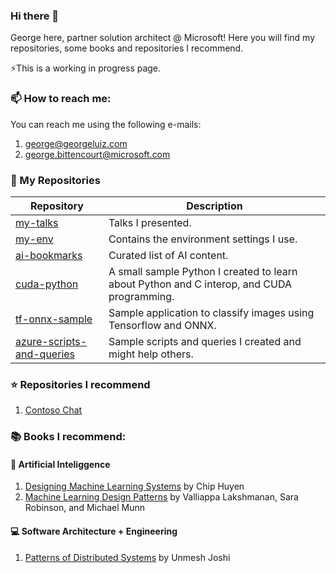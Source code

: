 ### Hi there 👋

George here, partner solution architect @ Microsoft! Here you will find my repositories, some books and repositories I recommend.

⚡This is a working in progress page.

### 📫 How to reach me:
You can reach me using the following e-mails:
1. george@georgeluiz.com
2. george.bittencourt@microsoft.com

### 🥰 My Repositories

| Repository                                                                       | Description                                                                               |
|----------------------------------------------------------------------------------|-------------------------------------------------------------------------------------------|
| [my-talks](https://github.com/glzbcrt/my-talks)                                  |Talks I presented.                                                                         | 
| [my-env](https://github.com/glzbcrt/my-env)                                      |Contains the environment settings I use.                                                   |
| [ai-bookmarks](https://github.com/glzbcrt/ai-bookmarks)                          |Curated list of AI content.                                                                |
| [cuda-python](https://github.com/glzbcrt/cuda-python)                            |A small sample Python I created to learn about Python and C interop, and CUDA programming. |
| [tf-onnx-sample](https://github.com/glzbcrt/tf-onnx-sample)                      |Sample application to classify images using Tensorflow and ONNX.                           |
| [azure-scripts-and-queries](https://github.com/glzbcrt/azure-scripts-and-queries)|Sample scripts and queries I created and might help others.                                |


### ⭐ Repositories I recommend

1. [Contoso Chat](https://github.com/Azure-Samples/contoso-chat/)

### 📚 Books I recommend:

#### 🤖 Artificial Inteliggence

1. [Designing Machine Learning Systems](https://www.amazon.com.br/Designing-Machine-Learning-Systems-English-ebook/dp/B0B1LGL2SR/ref=sr_1_2?crid=KHGGMGMO4GCN&dib=eyJ2IjoiMSJ9.CWbdihTV31PXD5AG-dmVaUMPHj0VLYaA7QEohRmmv02koZN3DJXc6pwhIHez_pK_ZmYE3PZkopE_0YQ7cXaBz_p_SmZqnOKrDWFzKSMpAjkSU41vUDe8bdunzc7xejbjJOU0PvKPvmzRFkrzyMzayHOpzGSn10H60RTPKjuFK_-NT9vPFikvEpwo7ckdVXdfzOOBPoudIROTmPoLFlTlE_aeJBaKUYw647v7SpoDECn89A0EDEkGE5QgL-fjPuRaK-cH2Og9SJqk98500XXTsg8WASoIdZS8_ARijVbdexI.uWmZLMMSOGPop1VGpCJcSDJStT0F52rIfvQcvoKakMQ&dib_tag=se&keywords=designing+machine+learning+systems&qid=1715166404&sprefix=designing+mac%2Caps%2C215&sr=8-2) by Chip Huyen
2. [Machine Learning Design Patterns](https://www.amazon.com.br/Machine-Learning-Design-Patterns-Preparation/dp/1098115783/ref=sr_1_9?crid=KHGGMGMO4GCN&dib=eyJ2IjoiMSJ9.CWbdihTV31PXD5AG-dmVaUMPHj0VLYaA7QEohRmmv02koZN3DJXc6pwhIHez_pK_ZmYE3PZkopE_0YQ7cXaBz_p_SmZqnOKrDWFzKSMpAjkSU41vUDe8bdunzc7xejbjJOU0PvKPvmzRFkrzyMzayHOpzGSn10H60RTPKjuFK_-NT9vPFikvEpwo7ckdVXdfzOOBPoudIROTmPoLFlTlE_aeJBaKUYw647v7SpoDECn89A0EDEkGE5QgL-fjPuRaK-cH2Og9SJqk98500XXTsg8WASoIdZS8_ARijVbdexI.uWmZLMMSOGPop1VGpCJcSDJStT0F52rIfvQcvoKakMQ&dib_tag=se&keywords=designing+machine+learning+systems&qid=1715167814&sprefix=designing+mac%2Caps%2C215&sr=8-9&ufe=app_do%3Aamzn1.fos.6a09f7ec-d911-4889-ad70-de8dd83c8a74) by Valliappa Lakshmanan, Sara Robinson, and Michael Munn 

#### 💻 Software Architecture + Engineering

1. [Patterns of Distributed Systems](https://www.amazon.com.br/Patterns-Distributed-Systems-Addison-Wesley-Signature-ebook/dp/B0CCD3F8BH/ref=sr_1_5?__mk_pt_BR=%C3%85M%C3%85%C5%BD%C3%95%C3%91&crid=2CMYSK57VJ2TN&dib=eyJ2IjoiMSJ9.B8V0GgbmdwDvJtmhTW1rDKoMJ22xh91jmO4788pQt9K6nlETtlXVs7LFnVt1p6YbORL40XNEXze2Vic7xRXaHQsnyJxLCv1znI2JvAXZzJz78jfg7e8KADYhmpKciA-dtfsqmUd9VHCwguCtH54LID3gCCScTkI_6LRDdLE71KhG6phTv_yS8Zn9deBSd5O7HXocSZpDLxObtUZ174GJ0csHA45g5uFm2tA6HGJVmyAAjBBx9KgyaFutSXjqF5Ml0YjLavducFz_wnjIaZ58NgY8U2XJAgf2UxEHplhDiVg.F6mhz1RIDzvviJIAucNEKSVkWn3LLChcXHOAoSIw9vk&dib_tag=se&keywords=distributed+systems&qid=1715176945&sprefix=distributed+system%2Caps%2C199&sr=8-5) by Unmesh Joshi


<!--
**glzbcrt/glzbcrt** is a ✨ _special_ ✨ repository because its `README.md` (this file) appears on your GitHub profile.

Here are some ideas to get you started:

- 🔭 I’m currently working on ...
- 🌱 I’m currently learning ...e
- 👯 I’m looking to collaborate on ...
- 🤔 I’m looking for help with ...
- 💬 Ask me about ...
- 📫 How to reach me: ...
- 😄 Pronouns: ...
- ⚡ Fun fact: ...
-->
